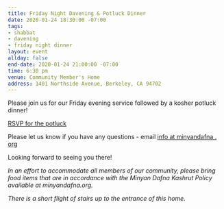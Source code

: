 ```yaml
---
title: Friday Night Davening & Potluck Dinner
date: 2020-01-24 18:30:00 -07:00
tags:
- shabbat
- davening
- friday night dinner
layout: event
allday: false
end-date: 2020-01-24 21:00:00 -07:00
time: 6:30 pm
venue: Community Member's Home
address: 1401 Northside Avenue, Berkeley, CA 94702
---
```


Please join us for our Friday evening service followed by a kosher potluck dinner!

<a href="https://docs.google.com/spreadsheets/d/19xjEX3WFHapyZ99qhrjG5-jc6tiNQ_y2GlXmVqVAj7w/edit?usp=sharing" style="margin-right: 10px" class="btn btn-primary">RSVP for the potluck</a>

Please let us know if you have any questions - email [info at minyandafna . org](mailto:info@minyandafna.org)

Looking forward to seeing you there! 

_In an effort to accommodate all members of our community, please bring food items that are in accordance with the Minyan Dafna Kashrut Policy available at minyandafna.org._					

_There is a short flight of stairs up to the entrance of this home._
